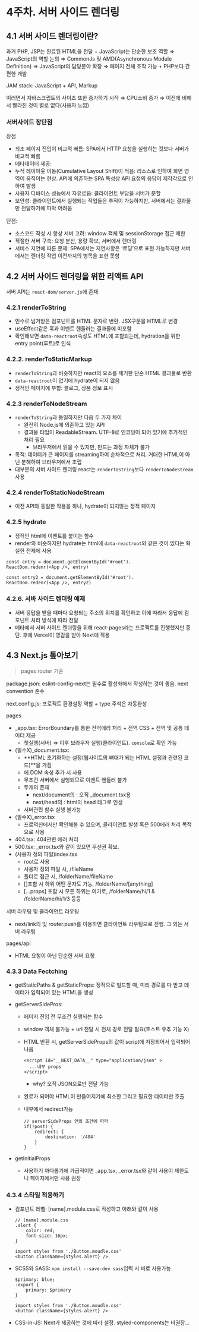 # 4주차. 서버 사이드 렌더링

## 4.1 서버 사이드 렌더링이란?

과거 PHP, JSP는 완료된 HTML을 전달 + JavaScript는 단순한 보조 역할 
⇒ JavaScript의 역할 논의 ⇒ CommonJs 및 AMD(Asynchronous Module Definition) ⇒ JavaScript의 담당분야 확장 ⇒ 페이지 전체 조작 가능 + PHP보다 간편한 개발

JAM stack: JavaScript + API, Markup

이러면서 자바스크립트의 사이즈 또한 증가하기 시작 ⇒ CPU소비 증가 ⇒ 이전에 비해서 빨라진 것이 별로 없다(사용자 느낌)

### 서버사이드 장단점

장점

- 최초 페이지 진입이 비교적 빠름: SPA에서 HTTP 요청을 실행하는 것보다 서버가 비교적 빠름
- 메타데이터 제공:
- 누적 레이아웃 이동(Cumulative Layout Shift)이 적음: 리소스로 인하여 화면 영역이 움직이는 현상. API에 의존하는 SPA 특성상 API 요청의 응답이 제각각으로 인하여 발생
- 사용자 디바이스 성능에서 자유로움: 클라이언트 부담을 서버가 분할
- 보안성: 클라이언트에서 실행되는 작업들은 추적이 가능하지만, 서버에서는 결과물만 전달하기에 파악 어려움

단점:

- 소스코드 작성 시 항상 서버 고려: window 객체 및 sessionStorage 접근 제한
- 적절한 서버 구축: 요청 분산, 용량 확보, 서버에서 렌더링
- 서비스 지연에 따른 문제: SPA에서는 지연사항은 ‘로딩’으로 표현 가능하지만 서버에서는 렌더링 작업 이전까지의 병목을 표현 못함

## 4.2 서버 사이드 렌더링을 위한 리액트 API

서버 API는 `react-dom/server.js`에 존재

### 4.2.1 renderToString

- 인수로 넘겨받은 컴포넌트를 HTML 문자로 변환. JSX구문을 HTML로 변경
- useEffect같은 훅과 이벤트 헨들러는 결과물에 미포함
- 확인해보면 `data-reactroot`속성도 HTML에 포함되는데, hydration을 위한 entry point(루트)로 인식

### 4.2.2. renderToStaticMarkup

- `renderToString`과 비슷하지만 react의 요소를 제거한 단순 HTML 결과물로 반환
- `data-reactroot`이 없기에 hydrate이 되지 않음
- 정적인 페이지에 부합: 블로그, 상품 정보 표시

### 4.2.3 renderToNodeStream

- `renderToString`과 동일하지만 다음 두 가지 차이
    - 완전히 Node.js에 의존하고 있는 API
    - 결과물 타입이 ReadableStream. UTF-8로 인코딩이 되어 있기에 추가적인 처리 필요
        - 브라우저에서 읽을 수 있지만, 만드는 과정 자체가 불가
- 목적: 데이터가 큰 페이지를 streaming하여 순차적으로 처리. 거대한 HTML이 아닌 분해하여 브라우저에서 조립
- 대부분의 서버 사이드 렌더링 react는 `renderToString`보다 `renderToNodeStream`사용

### 4.2.4 renderToStaticNodeStream

- 이전 API와 동일한 작용을 하나, hydrate이 되지않는 정적 페이지

### 4.2.5 hydrate

- 정적인 html에 이벤트를 붙이는 함수
- render와 비슷하지만 hydrate는 html에 `data-reactroot`와 같은 것이 있다는 확실한 전제에 사용

```tsx
const entry = document.getElementById('#root').
ReactDom.redenr(<App />, entry)

const entry2 = document.getElementById('#root').
ReactDom.redenr(<App />, entry2)

```

### 4.2.6. 서바 사이드 렌더링 예제

- 서버 응답을 받을 때마다 요청되는 주소의 위치를 확인하고 이에 따라서 응답에 컴포넌트 처리 방식에 따라 전달
- 메타에서 서버 사이드 렌더링을 위해 react-pages라는 프로젝트를 진행했지만 중단. 후에 Vercel이 영감을 받아 Next에 적용

## 4.3 Next.js 톺아보기

> pages router 기준
> 

package.json: eslint-config-next는 필수로 활성화해서 작성하는 것이 좋음. next convention 준수

next.config.js: 프로젝트 환경설정 역할 + type 주석은 자동완성

pages

- _app.tsx: ErrorBoundary를 통한 전역에러 처리 + 전역 CSS + 전역 및 공통 데이터 제공
    - 첫실행(서버) ⇒ 이후 브라우저 실행(클라이언트). `console`로 확인 가능
- (필수X)_document.tsx:
    - **HTML 초기화하는 설정(웹사이트의 뼈대가 되는 HTML 설정과 관련된 코드)**을 가짐
    - <html> <body>에 DOM 속성 추가 시 사용
    - 무조건 서버에서 실행되므로 이벤트 헨들러 불가
    - 두개의 <head> 존재
        - next/document의 <Head />:  오직 _document.tsx용
        - next/head의 <head />: html의 head 태그로 인생
    - 서버관련 함수 실행 불가능
- (필수X)_error.tsx
    - 프로덕션에서만 확인해볼 수 있으며, 클라이언트 발생 혹은 500에러 처리 목적으로 사용
- 404.tsx: 404관련 에러 처리
- 500.tsx: _error.tsx와 같이 있으면 우선권 확보.
- (사용자 정의 파일)index.tsx
    - root로  사용
    - 사용자 정의 파일 시, /fileName
    - 폴더로 접근 시, /folderName/fileName
    - []포함 시 하위 어떤 문자도 가능,  /folderName/[anything]
    - […props] 포함 시 모든 하위는 여기로, /folderName/hi/1 & /folderName/hi/1/3 등등

서버 라우팅 및 클라이언트 라우팅

- next/link의 <Link > 및 router.push를 이용하면 클라이언트 라우팅으로 진행. 그 외는 서버 라우팅

pages/api

- HTML 요청이 아닌 단순한 서버 요청

### 4.3.3 Data Fectching

- getStaticPaths & getStaticProps: 정적으로 빌드할 때, 미리 경로를 다 받고 데이터가 입력되어 있는 HTML을 생성
- getServerSidePros:
    - 페이지 진입 전 무조건 실행되는 함수
    - window 객체 불가능 + url 전달 시 전체 경로 전달 필요(호스트 유추 기능 X)
    - HTML 반환 시, getServerSideProps의 값이 script에 저장되어서 입력되어 나옴
        
        ```tsx
        <script id="__NEXT_DATA__" type="application/json" >
          ...내부 props
        </script>
        ```
        
        - why? 오직 JSON으로만 전달 가능
    - 완료가 되어야 HTML이 만들어지기에 최소한 그리고 필요한 데이터만 호출
    - 내부에서 redirect가능
        
        ```tsx
        // serverSideProps 안의 조건에 따라
        if(!post) {
        	redirect: {
        		destination: '/404'
        	}
        }
        ```
        
- getInitialProps
    - 사용하기 까다롭기에 가급적이면 _app.tsx, _error.tsx와 같이 사용이 제한도니 페이지에서만 사용 권장

### 4.3.4 스타일 적용하기

- 컴포넌트 레벨: [name].module.css로 작성하고 아래와 같이 사용
    
    ```tsx
    // [name].module.css
    .alert {
    	color: red;
    	font-size: 16px;
    }
    
    import styles from './Button.moudle.css'
    <button className={styles.alert} />
    ```
    
- SCSS와 SASS: `npm install --save-dev sass`입력 시 바로 사용가능
    
    ```tsx
    $primary: blue;
    :export {
    	primary: $primary
    }
    
    import styles from './Button.moudle.css'
    <button className={styles.alert} />
    ```
    
- CSS-in-JS: Next가 제공하는 것에 따라 설정. styled-components는 비권장…